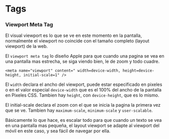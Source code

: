 # Tags

### Viewport Meta Tag

El visual viewport es lo que se ve en este momento en la pantalla, normalmente el viewport no coincide con el tamaño completo \(layout viewport\) de la web.

El `viewport meta tag` lo diseño Apple para que cuando una pagina se vea en una pantalla mas estrecha, se siga viendo bien, le de zoom y todo cuadre.

```markup
<meta name="viewport" content=" width=device-width, height=device-height, initial-scale=1" />
```

El `width` declara el ancho del viewport, puede estar especificado en pixeles o en el valor especial `device-width` que es el 100% del ancho de la pantalla en Pixeles CSS. Tambien hay `height`, con `device-height`, que es lo mismo.

El initial-scale declara el zoom con el que se inicia la pagina la primera vez que se ve. Tambien hay `maximum-scale`, `minimum-scale` y `user-scalable`.

Básicamente lo que hace, es escalar todo para que cuando un texto se vea en una pantalla mas pequeña, el layout viewport se adapte al viewport del móvil en este caso, y sea fácil de navegar por ella.

